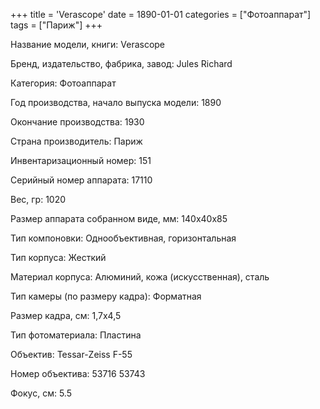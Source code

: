 +++
title = 'Verascope'
date = 1890-01-01
categories = ["Фотоаппарат"]
tags = ["Париж"]
+++

Название модели, книги: Verascope

Бренд, издательство, фабрика, завод: Jules Richard

Категория: Фотоаппарат

Год производства, начало выпуска модели: 1890

Окончание производства: 1930

Страна производитель: Париж

Инвентаризационный номер: 151

Серийный номер аппарата: 17110

Вес, гр: 1020

Размер аппарата  собранном виде, мм: 140х40х85

Тип компоновки: Однообъективная, горизонтальная

Тип корпуса: Жесткий

Материал корпуса: Алюминий, кожа (искусственная), сталь

Тип камеры (по размеру кадра): Форматная

Размер кадра, см: 1,7х4,5

Тип фотоматериала: Пластина

Объектив: Tessar-Zeiss F-55

Номер объектива: 53716
53743

Фокус, см: 5.5

